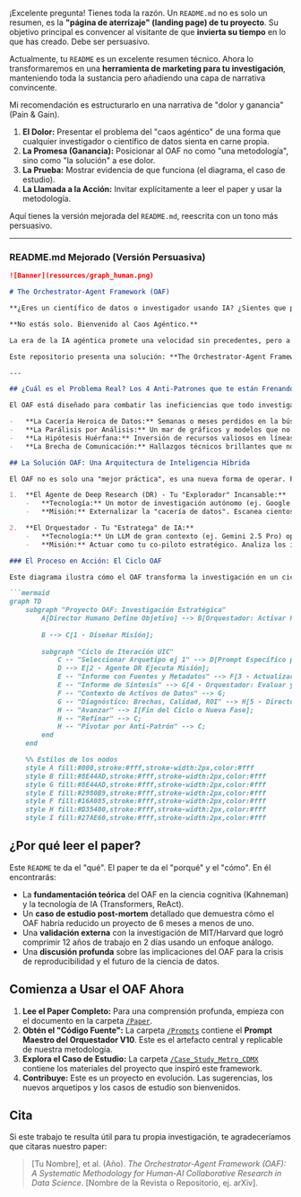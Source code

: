 ¡Excelente pregunta! Tienes toda la razón. Un `README.md` no es solo un resumen, es la **"página de aterrizaje" (landing page) de tu proyecto**. Su objetivo principal es convencer al visitante de que **invierta su tiempo** en lo que has creado. Debe ser persuasivo.

Actualmente, tu `README` es un excelente resumen técnico. Ahora lo transformaremos en una **herramienta de marketing para tu investigación**, manteniendo toda la sustancia pero añadiendo una capa de narrativa convincente.

Mi recomendación es estructurarlo en una narrativa de "dolor y ganancia" (Pain & Gain).

1.  **El Dolor:** Presentar el problema del "caos agéntico" de una forma que cualquier investigador o científico de datos sienta en carne propia.
2.  **La Promesa (Ganancia):** Posicionar al OAF no como "una metodología", sino como "la solución" a ese dolor.
3.  **La Prueba:** Mostrar evidencia de que funciona (el diagrama, el caso de estudio).
4.  **La Llamada a la Acción:** Invitar explícitamente a leer el paper y usar la metodología.

Aquí tienes la versión mejorada del `README.md`, reescrita con un tono más persuasivo.

---

### **README.md Mejorado (Versión Persuasiva)**

```markdown
![Banner](resources/graph_human.png)

# The Orchestrator-Agent Framework (OAF)

**¿Eres un científico de datos o investigador usando IA? ¿Sientes que pasas más tiempo luchando con tus herramientas que generando insights? ¿Estás atrapado en un ciclo de búsqueda interminable de datos, análisis sin fin y resultados que no logran impactar?**

**No estás solo. Bienvenido al Caos Agéntico.**

La era de la IA agéntica promete una velocidad sin precedentes, pero a menudo nos entrega frustración. El uso no estructurado de herramientas como Deep Research y LLMs avanzados nos arrastra hacia **anti-patrones de investigación**: ciclos de trabajo que queman nuestro tiempo, nuestra energía cognitiva y nuestro presupuesto.

Este repositorio presenta una solución: **The Orchestrator-Agent Framework (OAF)**, una metodología sistemática para transformar tu flujo de trabajo de un arte caótico a una ciencia eficiente y de alto impacto.

---

## ¿Cuál es el Problema Real? Los 4 Anti-Patrones que te están Frenando

El OAF está diseñado para combatir las ineficiencias que todo investigador moderno enfrenta:

-   **La Cacería Heroica de Datos:** Semanas o meses perdidos en la búsqueda manual de fuentes, de las cuales el 90% resultan ser irrelevantes.
-   **La Parálisis por Análisis:** Un mar de gráficos y modelos que no logran contar una historia clara o llevar a una decisión de negocio.
-   **La Hipótesis Huérfana:** Inversión de recursos valiosos en líneas de investigación que terminan siendo callejones sin salida.
-   **La Brecha de Comunicación:** Hallazgos técnicos brillantes que no logran traducirse en un impacto tangible para los stakeholders.

## La Solución OAF: Una Arquitectura de Inteligencia Híbrida

El OAF no es solo una "mejor práctica", es una nueva forma de operar. Proponemos una división deliberada del trabajo entre dos componentes distintos, gobernados por ti, el director.

1.  **El Agente de Deep Research (DR) - Tu "Explorador" Incansable:**
    -   **Tecnología:** Un motor de investigación autónomo (ej. Google AI's Deep Research) optimizado para la búsqueda masiva.
    -   **Misión:** Externalizar la "cacería de datos". Escanea cientos de fuentes, extrae datasets, y sintetiza literatura, entregándote el conocimiento del mundo de forma estructurada.

2.  **El Orquestador - Tu "Estratega" de IA:**
    -   **Tecnología:** Un LLM de gran contexto (ej. Gemini 2.5 Pro) operando bajo nuestro **Prompt Maestro V10**.
    -   **Misión:** Actuar como tu co-piloto estratégico. Analiza los informes del DR, diagnostica brechas, te protege de los anti-patrones y te ayuda a decidir el siguiente movimiento de mayor ROI.

### El Proceso en Acción: El Ciclo OAF

Este diagrama ilustra cómo el OAF transforma la investigación en un ciclo estratégico, no lineal. **Para una explicación detallada de cada paso, consulta la Sección 3 de nuestro paper.**

```mermaid
graph TD
    subgraph "Proyecto OAF: Investigación Estratégica"
        A[Director Humano Define Objetivo] --> B[Orquestador: Activar Prompt de Sistema];
        
        B --> C[1 - Diseñar Misión];
        
        subgraph "Ciclo de Iteración UIC"
            C -- "Seleccionar Arquetipo ej 1" --> D[Prompt Específico para DR];
            D --> E[2 - Agente DR Ejecuta Misión];
            E -- "Informe con Fuentes y Metadatos" --> F[3 - Actualizar DB de Metadatos];
            E -- "Informe de Síntesis" --> G[4 - Orquestador: Evaluar y Diagnosticar];
            F -- "Contexto de Activos de Datos" --> G;
            G -- "Diagnóstico: Brechas, Calidad, ROI" --> H[5 - Director Humano: Decisión Estratégica];
            H -- "Avanzar" --> I[Fin del Ciclo o Nueva Fase];
            H -- "Refinar" --> C;
            H -- "Pivotar por Anti-Patrón" --> C;
        end
    end

    %% Estilos de los nodos
    style A fill:#000,stroke:#fff,stroke-width:2px,color:#fff
    style B fill:#8E44AD,stroke:#fff,stroke-width:2px,color:#fff
    style G fill:#8E44AD,stroke:#fff,stroke-width:2px,color:#fff
    style E fill:#2980B9,stroke:#fff,stroke-width:2px,color:#fff
    style F fill:#16A085,stroke:#fff,stroke-width:2px,color:#fff
    style H fill:#D35400,stroke:#fff,stroke-width:2px,color:#fff
    style I fill:#27AE60,stroke:#fff,stroke-width:2px,color:#fff
```

## ¿Por qué leer el paper?

Este `README` te da el "qué". El paper te da el "porqué" y el "cómo". En él encontrarás:

-   La **fundamentación teórica** del OAF en la ciencia cognitiva (Kahneman) y la tecnología de IA (Transformers, ReAct).
-   Un **caso de estudio post-mortem** detallado que demuestra cómo el OAF habría reducido un proyecto de 6 meses a menos de uno.
-   Una **validación externa** con la investigación de MIT/Harvard que logró comprimir 12 años de trabajo en 2 días usando un enfoque análogo.
-   Una **discusión profunda** sobre las implicaciones del OAF para la crisis de reproducibilidad y el futuro de la ciencia de datos.

## Comienza a Usar el OAF Ahora

1.  **Lee el Paper Completo:** Para una comprensión profunda, empieza con el documento en la carpeta [`/Paper`](./Paper/).
2.  **Obtén el "Código Fuente":** La carpeta [`/Prompts`](./Prompts/) contiene el **Prompt Maestro del Orquestador V10**. Este es el artefacto central y replicable de nuestra metodología.
3.  **Explora el Caso de Estudio:** La carpeta [`/Case_Study_Metro_CDMX`](./Case_Study_Metro_CDMX/) contiene los materiales del proyecto que inspiró este framework.
4.  **Contribuye:** Este es un proyecto en evolución. Las sugerencias, los nuevos arquetipos y los casos de estudio son bienvenidos.

## Cita

Si este trabajo te resulta útil para tu propia investigación, te agradeceríamos que citaras nuestro paper:

> [Tu Nombre], et al. (Año). *The Orchestrator-Agent Framework (OAF): A Systematic Methodology for Human-AI Collaborative Research in Data Science*. [Nombre de la Revista o Repositorio, ej. arXiv].


